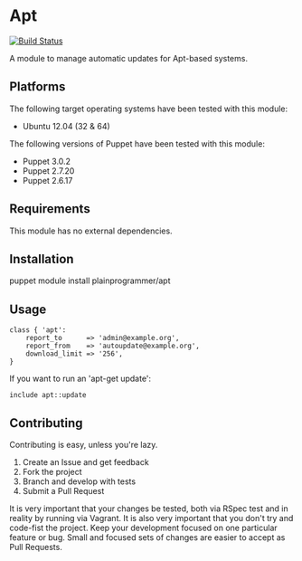 Apt
===

[![Build Status](https://travis-ci.org/plainprogrammer/puppet-apt.png)](https://travis-ci.org/plainprogrammer/puppet-apt)

A module to manage automatic updates for Apt-based systems.

Platforms
---------

The following target operating systems have been tested with this module:

* Ubuntu 12.04 (32 & 64)

The following versions of Puppet have been tested with this module:

* Puppet 3.0.2
* Puppet 2.7.20
* Puppet 2.6.17

Requirements
------------

This module has no external dependencies.

Installation
------------

puppet module install plainprogrammer/apt

Usage
-----

    class { 'apt':
        report_to      => 'admin@example.org',
        report_from    => 'autoupdate@example.org',
        download_limit => '256',
    }
    
If you want to run an 'apt-get update':

    include apt::update

Contributing
------------

Contributing is easy, unless you're lazy.

1. Create an Issue and get feedback
2. Fork the project
3. Branch and develop with tests
4. Submit a Pull Request

It is very important that your changes be tested, both via RSpec test and in reality by running via Vagrant. It is also
very important that you don't try and code-fist the project. Keep your development focused on one particular feature or
bug. Small and focused sets of changes are easier to accept as Pull Requests.
